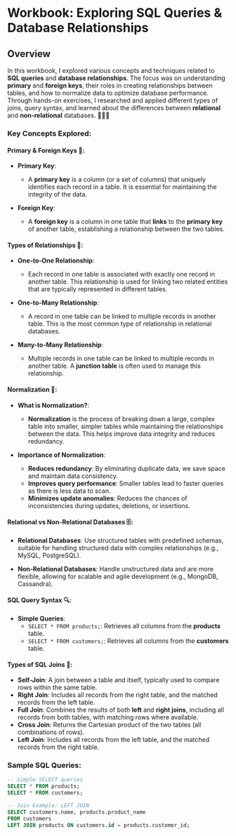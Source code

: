 # Workbook: Exploring SQL Queries & Database Relationships

## Overview

In this workbook, I explored various concepts and techniques related to **SQL queries** and **database relationships**. The focus was on understanding **primary** and **foreign keys**, their roles in creating relationships between tables, and how to normalize data to optimize database performance. Through hands-on exercises, I researched and applied different types of joins, query syntax, and learned about the differences between **relational** and **non-relational** databases. 🧑‍💻💡

### Key Concepts Explored:

#### **Primary & Foreign Keys** 🔑:

- **Primary Key**:
  - A **primary key** is a column (or a set of columns) that uniquely identifies each record in a table. It is essential for maintaining the integrity of the data.
  
- **Foreign Key**:
  - A **foreign key** is a column in one table that **links** to the **primary key** of another table, establishing a relationship between the two tables.

#### **Types of Relationships** 🔄:

- **One-to-One Relationship**:  
  - Each record in one table is associated with exactly one record in another table. This relationship is used for linking two related entities that are typically represented in different tables.
  
- **One-to-Many Relationship**:  
  - A record in one table can be linked to multiple records in another table. This is the most common type of relationship in relational databases.
  
- **Many-to-Many Relationship**:  
  - Multiple records in one table can be linked to multiple records in another table. A **junction table** is often used to manage this relationship.

#### **Normalization** 🧹:

- **What is Normalization?**:
  - **Normalization** is the process of breaking down a large, complex table into smaller, simpler tables while maintaining the relationships between the data. This helps improve data integrity and reduces redundancy.
  
- **Importance of Normalization**:
  - **Reduces redundancy**: By eliminating duplicate data, we save space and maintain data consistency.
  - **Improves query performance**: Smaller tables lead to faster queries as there is less data to scan.
  - **Minimizes update anomalies**: Reduces the chances of inconsistencies during updates, deletions, or insertions.

#### **Relational vs Non-Relational Databases** 🗄️:

- **Relational Databases**: Use structured tables with predefined schemas, suitable for handling structured data with complex relationships (e.g., MySQL, PostgreSQL).
  
- **Non-Relational Databases**: Handle unstructured data and are more flexible, allowing for scalable and agile development (e.g., MongoDB, Cassandra).

#### **SQL Query Syntax** 🔍:

- **Simple Queries**:
  - `SELECT * FROM products;`: Retrieves all columns from the **products** table.
  - `SELECT * FROM customers;`: Retrieves all columns from the **customers** table.

#### **Types of SQL Joins** 🔗:

- **Self-Join**: A join between a table and itself, typically used to compare rows within the same table.
- **Right Join**: Includes all records from the right table, and the matched records from the left table.
- **Full Join**:  Combines the results of both **left** and **right joins**, including all records from both tables, with matching rows where available.
- **Cross Join**: Returns the Cartesian product of the two tables (all combinations of rows).
- **Left Join**: Includes all records from the left table, and the matched records from the right table.

### Sample SQL Queries:

```sql
-- Simple SELECT queries
SELECT * FROM products;
SELECT * FROM customers;

-- Join Example: LEFT JOIN
SELECT customers.name, products.product_name 
FROM customers 
LEFT JOIN products ON customers.id = products.customer_id;
